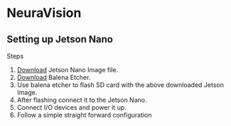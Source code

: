 # NeuraVision

## Setting up Jetson Nano

Steps
1. [Download](https://developer.nvidia.com/embedded/l4t/r32_release_v7.1/jp_4.6.1_b110_sd_card/jeston_nano/jetson-nano-jp461-sd-card-image.zip) Jetson Nano Image file.
2. [Download](https://www.balena.io/etcher/) Balena Etcher.
3. Use balena etcher to flash SD card with the above downloaded Jetson Image.
4. After flashing connect it to the Jetson Nano.
5. Connect I/O devices and power it up.
6. Follow a simple straight forward configuration
